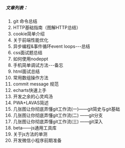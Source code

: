 ##### 文章列表：  
1. git 命令总结  
2. HTTP基础指南（图解HTTP总结）  
3. cookie简单介绍  
4. 关于前端性能优化  
5. 异步编程&事件循环event loops---总结  
6. css面试题总结  
7. 如何使用nodeppt  
8. 手机简单调试方法---备忘
9. html面试总结  
10. 常用数组操作方法  
11. commit message 规范
12. echarts快速上手  
13. 开发之余的心灵鸡汤  
14. PWA+LAVAS简述
15. 几张图让你彻底弄懂git工作流(一)——git简史与git基础
16. 几张图让你彻底弄懂git工作流(二) ——git分支
17. 几张图让你彻底弄懂git工作流(三) ——git深入
18. beta——js通用工具库
19. 关于js方法的单测
20. 开发微信小程序前期准备